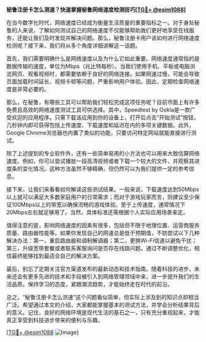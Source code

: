 **秘鲁注册卡怎么测速？快速掌握秘鲁网络速度检测技巧[[TG💪+ @esim1088](https://t.me/s/esim1088)]**

在当今数字化时代，网络速度已经成为衡量生活质量的重要指标之一。对于身处秘鲁的人来说，了解如何测试自己的网络速度不仅能够帮助我们更好地享受在线服务，还能让我们及时发现并解决问题。那么，秘鲁注册卡用户该如何进行网络速度检测呢？接下来，我们将从多个角度详细讲解这一话题。

首先，我们需要明确什么是网络速度以及为什么它如此重要。网络速度通常指的是数据传输的速度，单位为Mbps（兆比特每秒）。当我们使用手机、平板或电脑浏览网页、观看视频时，都需要依赖于良好的网络连接。如果网速过慢，可能会导致页面加载时间延长、视频卡顿等问题，严重影响用户体验。因此，定期检查网络速度是非常必要的。

那么，在秘鲁，有哪些工具可以帮助我们轻松完成这项任务呢？目前市面上有许多免费且高效的网络速度测试工具可供选择。其中，Speedtest by Ookla是一款广受欢迎的应用程序。只需下载该应用到你的设备上，打开后点击“开始测试”按钮，几秒钟内即可获得包括上传速度、下载速度和延迟在内的多项关键数据。此外，Google Chrome浏览器也内置了类似的功能，只要访问特定网站就能直接进行测试。

除了上述提到的专业软件外，还有一些简单易用的小方法也可以用来大致估算网络速度。例如，你可以尝试播放一段高清视频或者下载一个较大的文件，并观察其进度条的变化情况。这种方法虽然不够精确，但仍然可以为我们提供一定的参考信息。

接下来，让我们来看看如何解读这些测试结果。一般来说，下载速度达到50Mbps以上就可以满足大多数家庭用户的日常需求；而对于游戏玩家而言，则建议至少保证100Mbps以上的带宽以确保流畅的游戏体验。至于上传速度，通常情况下20Mbps左右就足够用了。当然，具体标准还需根据个人实际应用场景来定。

值得注意的是，影响网络速度的因素有很多，包括但不限于地理位置、运营商服务质量、路由器性能等。如果你发现自己的网速总是低于预期值，不妨尝试以下几种解决办法：第一，重启路由器和调制解调器；第二，更换Wi-Fi信道以避免干扰；第三，升级宽带套餐或者联系客服询问是否存在线路问题。通过不断调整优化，相信最终能够找到最适合自己的解决方案。

最后，别忘了定期关注官方渠道发布的最新动态和技术指南。随着科技的进步，未来还会有更多先进的技术和手段被引入到网络管理领域中来，进一步提升我们的生活品质。保持学习的态度，紧跟潮流趋势，才能始终走在时代的前沿。

总之，“秘鲁注册卡怎么测速”这个问题看似简单，但实际上涉及到的知识点却相当广泛。希望通过本文的介绍，大家都能掌握基本的测试方法，并学会分析结果背后的意义。记住，良好的网络环境是现代生活的基石之一，只有充分重视起来，才能真正享受到科技进步带来的便利与乐趣。

[[TG💪+ @esim1088](https://t.me/s/esim1088) ![Image](https://i.postimg.cc/4NQfJmqS/Snipaste-2025-05-13-00-14-12.png)]